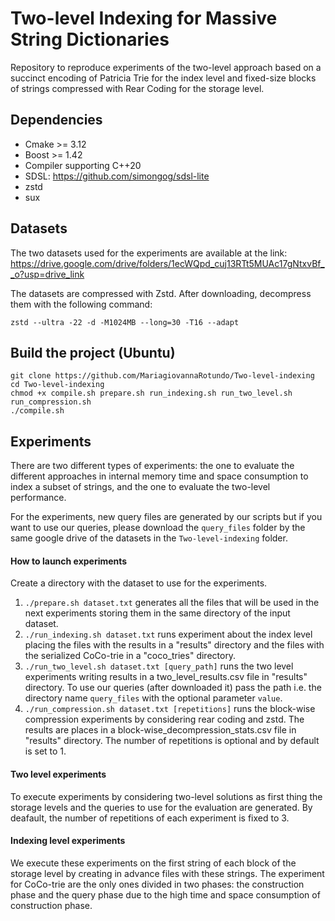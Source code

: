# Two-level Indexing for Massive String Dictionaries

Repository to reproduce experiments of the two-level approach based on a succinct encoding of Patricia Trie for the index level and fixed-size blocks of strings compressed with Rear Coding for the storage level.

## Dependencies

* Cmake >= 3.12
* Boost >= 1.42
* Compiler supporting C++20
* SDSL: https://github.com/simongog/sdsl-lite
* zstd
* sux


## Datasets 

The two datasets used for the experiments are available at the link: https://drive.google.com/drive/folders/1ecWQpd_cuj13RTt5MUAc17gNtxvBf__o?usp=drive_link

The datasets are compressed with Zstd. After downloading, decompress them with the following command:

```
zstd --ultra -22 -d -M1024MB --long=30 -T16 --adapt
````



## Build the project (Ubuntu)


```
git clone https://github.com/MariagiovannaRotundo/Two-level-indexing
cd Two-level-indexing
chmod +x compile.sh prepare.sh run_indexing.sh run_two_level.sh run_compression.sh
./compile.sh
````

## Experiments

There are two different types of experiments: the one to evaluate the different approaches in internal memory time and space consumption to index a subset of strings, and the one to evaluate the two-level performance.

For the experiments, new query files are generated by our scripts but if you want to use our queries, please download the `query_files` folder by the same google drive of the datasets in the `Two-level-indexing` folder.


#### How to launch experiments

Create a directory with the dataset to use for the experiments.

1. `./prepare.sh dataset.txt` generates all the files that will be used in the next experiments storing them in the same directory of the input dataset.
2. `./run_indexing.sh dataset.txt` runs experiment about the index level placing the files with the results in a "results" directory and the files with the serialized CoCo-trie in a "coco_tries" directory.
3. `./run_two_level.sh dataset.txt [query_path]` runs the two level experiments writing results in a two_level_results.csv file in "results" directory. To use our queries (after downloaded it) pass the path i.e. the directory name `query_files` with the optional parameter `value`.
4. `./run_compression.sh dataset.txt [repetitions]` runs the block-wise compression experiments by considering rear coding and zstd. The results are places in a block-wise_decompression_stats.csv file in "results" directory. The number of repetitions is optional and by default is set to 1.

#### Two level experiments

To execute experiments by considering two-level solutions as first thing the storage levels and the queries to use for the evaluation are generated.
By deafault, the number of repetitions of each experiment is fixed to 3.

#### Indexing level experiments
We execute these experiments on the first string of each block of the storage level by creating in advance files with these strings. 
The experiment for CoCo-trie are the only ones divided in two phases: the construction phase and the query phase due to the high time and space consumption of construction phase.





